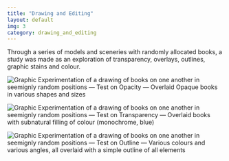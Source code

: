 ```yaml
---
title: "Drawing and Editing"
layout: default
img: 3
category: drawing_and_editing
---
```


Through a series of models and sceneries with randomly allocated books, a study was made as an exploration of transparency, overlays, outlines, graphic stains and colour.

![Graphic Experimentation of a drawing of books on one another in seemignly random positions — Test on Opacity — Overlaid Opaque books in various shapes and sizes]({{site.baseurl}}/assets/images/3.png "Do you see — Done in felt tips & Photoshop")

![Graphic Experimentation of a drawing of books on one another in seemignly random positions — Test on Transparency — Overlaid books with subnatural filling of colour (monochrome, blue)]({{site.baseurl}}/assets/images/4.png "Now you do — Done in felt tips & Photoshop")

![Graphic Experimentation of a drawing of books on one another in seemignly random positions — Test on Outline — Various colours and various angles, all overlaid with a simple outline of all elements]({{site.baseurl}}/assets/images/5.png "See too much — Done in felt tips & Photoshop")